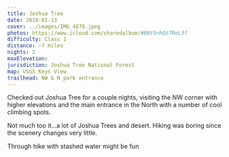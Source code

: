 ```yaml
---
title: Joshua Tree
date: 2018-01-13
cover: ../images/IMG_4878.jpeg
photos: https://www.icloud.com/sharedalbum/#B0Y5nhQSTReL3f
difficulty: Class 1
distance: ~7 miles
nights: 2
maxElevation:
jurisdiction: Joshua Tree National Forest
map: USGS Keys View
trailhead: NW & N park entrance
---
```


Checked out Joshua Tree for a couple nights, visiting the NW corner with higher
elevations and the main entrance in the North with a number of cool climbing
spots.

Not much too it...a lot of Joshua Trees and desert.  Hiking was boring since
the scenery changes very little.

Through hike with stashed water might be fun


